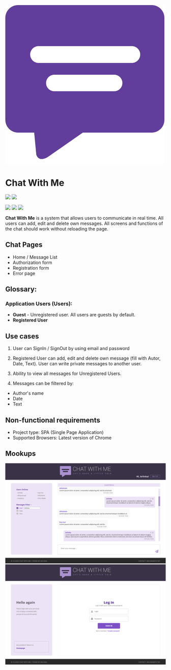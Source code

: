 ![Logo](mookups/logo.png)

# Chat With Me

![](https://img.shields.io/badge/progress-developing-green)
![](https://img.shields.io/badge/version-1.0-lightgrey)

![](https://img.shields.io/badge/html-HTML5-blueviolet)
![](https://img.shields.io/badge/css-CSS3-orange)
![](https://img.shields.io/badge/language-JavaScript-yellow)

**Chat With Me** is a system that allows users to communicate in real time. All users can add, edit and delete own messages. All screens and functions of the chat should work without reloading the page.

## Chat Pages
- Home / Message List
- Authorization form
- Registration form
- Error page

## Glossary:

### Application Users (Users):
 - **Guest** - Unregistered user. All users are guests by default.
 - **Registered User**



## Use cases

1. User can SignIn / SignOut by using email and password

2. Registered User can add, edit and delete own message (fill with Autor, Date, Text). User can write private messages to another user.

3. Ability to view all messages for Unregistered Users.

4. Messages can be filtered by: 
- Author's name
- Date
- Text

## Non-functional requirements
-   Project type: SPA (Single Page Application)
-   Supported Browsers: Latest version of Chrome

## Mookups

![Home Page](mookups/desktop/main.png)
![SignUp Page](mookups/desktop/signUp.png)
